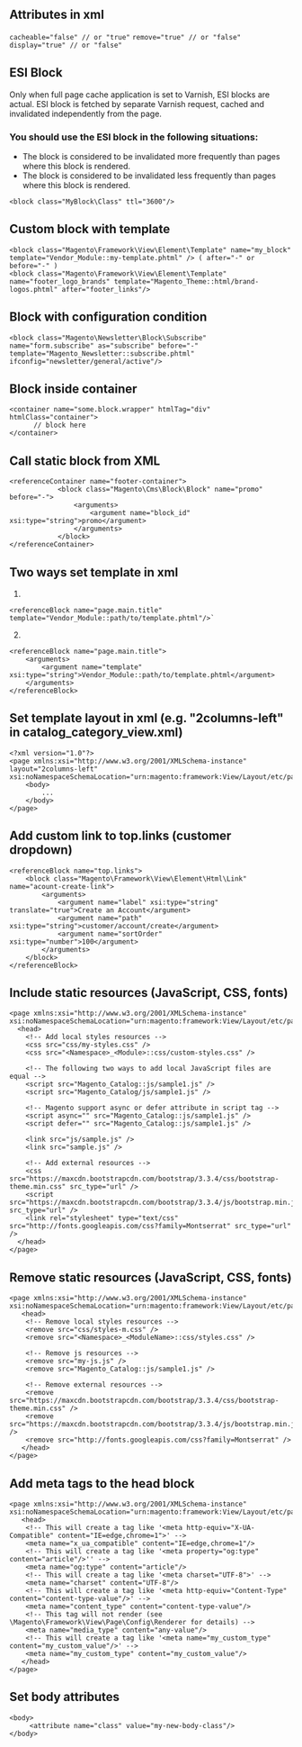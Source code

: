 ## Attributes in xml
` cacheable="false" // or "true" `
` remove="true" // or "false" `
` display="true" // or "false" `

## ESI Block
Only when full page cache application is set to Varnish, ESI blocks are actual. ESI block is fetched by separate Varnish request, cached and invalidated independently from the page.

### You should use the ESI block in the following situations:
- The block is considered to be invalidated more frequently than pages where this block is rendered.
- The block is considered to be invalidated less frequently than pages where this block is rendered.

```
<block class="MyBlock\Class" ttl="3600"/>
```

## Custom block with template
```
<block class="Magento\Framework\View\Element\Template" name="my_block" template="Vendor_Module::my-template.phtml" /> ( after="-" or before="-" )
<block class="Magento\Framework\View\Element\Template" name="footer_logo_brands" template="Magento_Theme::html/brand-logos.phtml" after="footer_links"/> 
```

## Block with configuration condition
```
<block class="Magento\Newsletter\Block\Subscribe" name="form.subscribe" as="subscribe" before="-" template="Magento_Newsletter::subscribe.phtml" ifconfig="newsletter/general/active"/>
```

## Block inside container
```
<container name="some.block.wrapper" htmlTag="div" htmlClass="container">
      // block here
</container>
```

## Call static block from XML
```
<referenceContainer name="footer-container">
            <block class="Magento\Cms\Block\Block" name="promo" before="-">
                <arguments>
                    <argument name="block_id" xsi:type="string">promo</argument>
                </arguments>
            </block>
</referenceContainer>
```

## Two ways set template in xml
1)
```
<referenceBlock name="page.main.title" template="Vendor_Module::path/to/template.phtml"/>`
```
2)
```
<referenceBlock name="page.main.title">
	<arguments>
		<argument name="template" xsi:type="string">Vendor_Module::path/to/template.phtml</argument>
	</arguments>
</referenceBlock>
```

## Set template layout in xml (e.g. "2columns-left" in catalog_category_view.xml)
```
<?xml version="1.0"?>
<page xmlns:xsi="http://www.w3.org/2001/XMLSchema-instance" layout="2columns-left" xsi:noNamespaceSchemaLocation="urn:magento:framework:View/Layout/etc/page_configuration.xsd">
    <body>
        ...
    </body>
</page>
```

## Add custom link to top.links (customer dropdown)
```
<referenceBlock name="top.links">
    <block class="Magento\Framework\View\Element\Html\Link" name="acount-create-link">
        <arguments>
            <argument name="label" xsi:type="string" translate="true">Create an Account</argument>
            <argument name="path" xsi:type="string">customer/account/create</argument>
            <argument name="sortOrder" xsi:type="number">100</argument>
        </arguments>
    </block>
</referenceBlock>
```

## Include static resources (JavaScript, CSS, fonts)
```
<page xmlns:xsi="http://www.w3.org/2001/XMLSchema-instance" xsi:noNamespaceSchemaLocation="urn:magento:framework:View/Layout/etc/page_configuration.xsd">
  <head>
    <!-- Add local styles resources -->
    <css src="css/my-styles.css" />
    <css src="<Namespace>_<Module>::css/custom-styles.css" />

    <!-- The following two ways to add local JavaScript files are equal -->
    <script src="Magento_Catalog::js/sample1.js" />
    <script src="Magento_Catalog/js/sample1.js" />

    <!-- Magento support async or defer attribute in script tag -->
    <script async="" src="Magento_Catalog::js/sample1.js" />
    <script defer="" src="Magento_Catalog::js/sample1.js" />

    <link src="js/sample.js" />
    <link src="sample.js" />

    <!-- Add external resources -->
    <css src="https://maxcdn.bootstrapcdn.com/bootstrap/3.3.4/css/bootstrap-theme.min.css" src_type="url" />
    <script src="https://maxcdn.bootstrapcdn.com/bootstrap/3.3.4/js/bootstrap.min.js" src_type="url" />
    <link rel="stylesheet" type="text/css" src="http://fonts.googleapis.com/css?family=Montserrat" src_type="url" />
  </head>
</page>
```

## Remove static resources (JavaScript, CSS, fonts)
```
<page xmlns:xsi="http://www.w3.org/2001/XMLSchema-instance" xsi:noNamespaceSchemaLocation="urn:magento:framework:View/Layout/etc/page_configuration.xsd">
   <head>
    <!-- Remove local styles resources -->
    <remove src="css/styles-m.css" />
    <remove src="<Namespace>_<ModuleName>::css/styles.css" />

    <!-- Remove js resources -->
    <remove src="my-js.js" />
    <remove src="Magento_Catalog::js/sample1.js" />

    <!-- Remove external resources -->
    <remove src="https://maxcdn.bootstrapcdn.com/bootstrap/3.3.4/css/bootstrap-theme.min.css" />
    <remove src="https://maxcdn.bootstrapcdn.com/bootstrap/3.3.4/js/bootstrap.min.js" />
    <remove src="http://fonts.googleapis.com/css?family=Montserrat" />
   </head>
</page>
```

## Add meta tags to the head block
```
<page xmlns:xsi="http://www.w3.org/2001/XMLSchema-instance" xsi:noNamespaceSchemaLocation="urn:magento:framework:View/Layout/etc/page_configuration.xsd">
   <head>
    <!-- This will create a tag like '<meta http-equiv="X-UA-Compatible" content="IE=edge,chrome=1">' -->
    <meta name="x_ua_compatible" content="IE=edge,chrome=1"/>
    <!-- This will create a tag like '<meta property="og:type" content="article"/>'' -->
    <meta name="og:type" content="article"/>
    <!-- This will create a tag like '<meta charset="UTF-8">' -->
    <meta name="charset" content="UTF-8"/>
    <!-- This will create a tag like '<meta http-equiv="Content-Type" content="content-type-value"/>' -->
    <meta name="content_type" content="content-type-value"/>
    <!-- This tag will not render (see \Magento\Framework\View\Page\Config\Renderer for details) -->
    <meta name="media_type" content="any-value"/>
    <!-- This will create a tag like '<meta name="my_custom_type" content="my_custom_value"/>' -->
    <meta name="my_custom_type" content="my_custom_value"/>
   </head>
</page>
```

## Set body attributes
```
<body>
     <attribute name="class" value="my-new-body-class"/>
</body>
```
